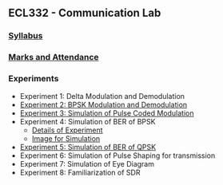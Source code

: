 ## ECL332 - Communication Lab
### [Syllabus](docs/ECL332-COMMLAB-SYLLABUS.pdf)
### [Marks and Attendance](https://docs.google.com/spreadsheets/d/19M4NzexWnMTGZlxwrCC6Qgp_dm8khK_Z/edit?gid=1347528626#gid=1347528626)
### Experiments
+ Experiment 1: Delta Modulation and Demodulation
+ [Experiment 2: BPSK Modulation and Demodulation](docs/Bpsk-CircuitDiagram-ModulationDemodulation.pdf)
+ [Experiment 3: Simulation of Pulse Coded Modulation](docs/Exp1_PCM.pdf)
+ Experiment 4: Simulation of BER of BPSK
  - [Details of Experiment](docs/Exp4_BPSK.pdf)
  - [Image for Simulation](images/cameraman.png)
+ [Experiment 5: Simulation of BER of QPSK](docs/Exp5_MPSK.pdf)
+ Experiment 6: Simulation of Pulse Shaping for transmission
+ Experiment 7: Simulation of Eye Diagram
+ Experiment 8: Familiarization of SDR

